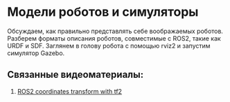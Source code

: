 # Модели роботов и симуляторы

Обсуждаем, как правильно представлять себе воображаемых роботов. Разберем форматы описания роботов, совместимые с ROS2, такие как URDF и SDF. Заглянем в голову робота с помощью rviz2 и запустим симулятор Gazebo.

## Связанные видеоматериалы:

1. [ROS2 coordinates transform with tf2](https://www.youtube.com/watch?v=LeN7ZD5O6S0)
